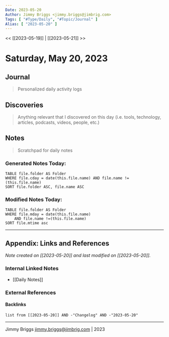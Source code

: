 ```yaml
---
Date: 2023-05-20
Author: Jimmy Briggs <jimmy.briggs@jimbrig.com>
Tags: [ "#Type/Daily", "#Topic/Journal" ]
Alias: [ "2023-05-20" ]
---
```


<< [[2023-05-19]] | [[2023-05-21]] >>

# Saturday, May 20, 2023

## Journal

> Personalized daily activity logs

## Discoveries

> Anything relevant that I discovered on this day (i.e. tools, technology, articles, podcasts, videos, people, etc.)

## Notes

> Scratchpad for daily notes

### Generated Notes Today:

```dataview
TABLE file.folder AS Folder 
WHERE file.cday = date(this.file.name) AND file.name !=(this.file.name) 
SORT file.folder ASC, file.name ASC
```

### Modified Notes Today:

```dataview
TABLE file.folder AS Folder
WHERE file.mday = date(this.file.name) 
	AND file.name !=(this.file.name)
SORT file.mtime asc
```

***

## Appendix: Links and References

*Note created on [[2023-05-20]] and last modified on [[2023-05-20]].*

### Internal Linked Notes

- [[Daily Notes]]

### External References

#### Backlinks

```dataview
list from [[2023-05-20]] AND -"Changelog" AND -"2023-05-20"
```


***

Jimmy Briggs <jimmy.briggs@jimbrig.com> | 2023
